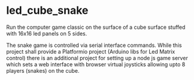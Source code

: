 # led_cube_snake
Run the computer game classic on the surface of a cube surface stuffed with 16x16 led panels on 5 sides. 

The snake game is controlled via serial interface commands. While this project shall provide a Platformio project (Arduino libs for Led Matrix control) there is an additional project for setting up a node js game server which sets a web interface with browser virtual joysticks allowing upto 8 players (snakes) on the cube.


